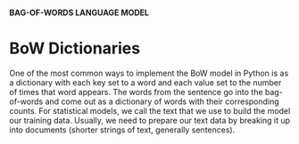 #### BAG-OF-WORDS LANGUAGE MODEL
# BoW Dictionaries
One of the most common ways to implement the BoW model in Python is as a dictionary with each key set to a word and each value set to the number of times that word appears.
The words from the sentence go into the bag-of-words and come out as a dictionary of words with their corresponding counts. For statistical models, we call the text that we use to build the model our training data. Usually, we need to prepare our text data by breaking it up into documents (shorter strings of text, generally sentences).
